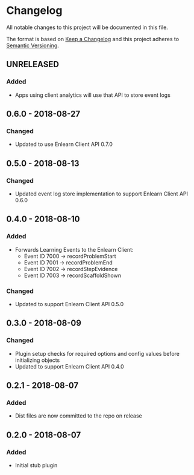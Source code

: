 # Changelog
All notable changes to this project will be documented in this file.

The format is based on [Keep a Changelog](http://keepachangelog.com) and this project adheres to [Semantic Versioning](http://semver.org).

## UNRELEASED
### Added
- Apps using client analytics will use that API to store event logs

## 0.6.0 - 2018-08-27
### Changed
- Updated to use Enlearn Client API 0.7.0

## 0.5.0 - 2018-08-13
### Changed
- Updated event log store implementation to support Enlearn Client API 0.6.0

## 0.4.0 - 2018-08-10
### Added
- Forwards Learning Events to the Enlearn Client:
  - Event ID 7000 -> recordProblemStart
  - Event ID 7001 -> recordProblemEnd
  - Event ID 7002 -> recordStepEvidence
  - Event ID 7003 -> recordScaffoldShown

### Changed
- Updated to support Enlearn Client API 0.5.0

## 0.3.0 - 2018-08-09
### Changed
- Plugin setup checks for required options and config values before initializing objects
- Updated to support Enlearn Client API 0.4.0

## 0.2.1 - 2018-08-07
### Added
- Dist files are now committed to the repo on release

## 0.2.0 - 2018-08-07
### Added
- Initial stub plugin
